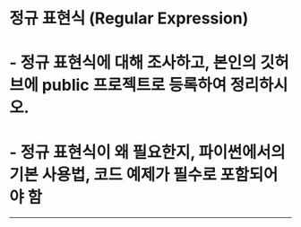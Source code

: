 #  정규 표현식 (Regular Expression)
<p></p><p></p>

# - 정규 표현식에 대해 조사하고, 본인의 깃허브에 public 프로젝트로 등록하여 정리하시오.




# - 정규 표현식이 왜 필요한지, 파이썬에서의 기본 사용법, 코드 예제가 필수로 포함되어야 함





****************************************************************************
<p></p>
